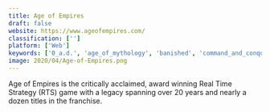 ```yaml
---
title: Age of Empires
draft: false 
website: https://www.ageofempires.com/
classification: ['']
platform: ['Web']
keywords: ['0_a.d.', 'age_of_mythology', 'banished', 'command_and_conquer', 'empire_earth', 'evony', 'ikariam', 'rise_of_nations', 'simcity_buildit', 'starcraft', 'stronghold', 'towns', 'tropico', 'warcraft_iii', 'warzone_2100', 'widelands']
image: 2020/04/Age-of-Empires.png
---
```

Age of Empires is the critically acclaimed, award winning Real Time Strategy (RTS) game with a legacy spanning over 20 years and nearly a dozen titles in the franchise.
